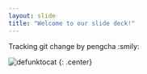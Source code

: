 ```yaml
---
layout: slide
title: "Welcome to our slide deck!"
---
```


Tracking git change by pengcha :smily:

![defunktocat](https://octodex.github.com/images/defunktocat.png)
{: .center}
